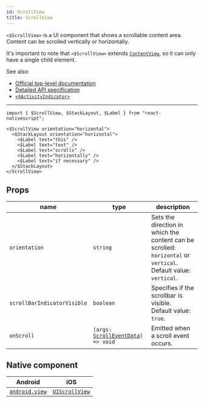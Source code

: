 ```yaml
---
id: ScrollView
title: ScrollView
---
```

<!-- contributors: [shirakaba, eddyverbruggen, ikoevska, misterbrownza] -->

`<$ScrollView>` is a UI component that shows a scrollable content area. Content can be scrolled vertically or horizontally.

It's important to note that `<$ScrollView>` extends [`ContentView`](https://docs.nativescript.org/api-reference/classes/_ui_content_view_.contentview), so it can only have a single child element.

See also:

* [Official top-level documentation](https://docs.nativescript.org/ui/components/scroll-view)
* [Detailed API specification](https://docs.nativescript.org/api-reference/classes/_ui_scroll_view_.scrollview)
* [`<$ActivityIndicator>`](/docs/components/activity-indicator)

---

```tsx
import { $ScrollView, $StackLayout, $Label } from "react-nativescript";

<$ScrollView orientation="horizontal">
  <$StackLayout orientation="horizontal">
    <$Label text="this" />
    <$Label text="text" />
    <$Label text="scrolls" />
    <$Label text="horizontally" />
    <$Label text="if necessary" />
  </$StackLayout>
</ScrollView>
```

<!-- [> screenshots for=ScrollView <] -->

## Props

| name | type | description |
|------|------|-------------|
| `orientation` | `string` | Sets the direction in which the content can be scrolled: `horizontal` or `vertical`.<br/>Default value: `vertical`.
| `scrollBarIndicatorVisible` | `boolean` | Specifies if the scrollbar is visible.<br/>Default value: `true`.
| `onScroll` | `(args: `[`ScrollEventData`](https://docs.nativescript.org/api-reference/interfaces/_ui_scroll_view_.scrolleventdata)`) => void` | Emitted when a scroll event occurs.

## Native component

| Android | iOS |
|---------|-----|
| [`android.view`](https://developer.android.com/reference/android/view/View.html) | [`UIScrollView`](https://developer.apple.com/documentation/uikit/uiscrollview)
